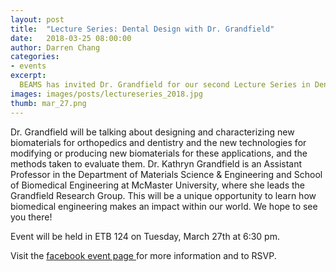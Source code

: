 ```yaml
---
layout: post
title:  "Lecture Series: Dental Design with Dr. Grandfield"
date:   2018-03-25 08:00:00
author: Darren Chang
categories: 
- events
excerpt:
  BEAMS has invited Dr. Grandfield for our second Lecture Series in Dental Design. 
images: images/posts/lectureseries_2018.jpg
thumb: mar_27.png
---
```



Dr. Grandfield will be talking about designing and characterizing new biomaterials for orthopedics and dentistry and the new technologies for modifying or producing new biomaterials for these applications, and the methods taken to evaluate them.
Dr. Kathryn Grandfield is an Assistant Professor in the Department of Materials Science & Engineering and School of Biomedical Engineering at McMaster University, where she leads the Grandfield Research Group. 
This will be a unique opportunity to learn how biomedical engineering makes an impact within our world. We hope to see you there!

Event will be held in ETB 124 on Tuesday, March 27th at 6:30 pm.

Visit the [facebook event page ](https://www.facebook.com/events/170615230263953/) for more information and to RSVP. 